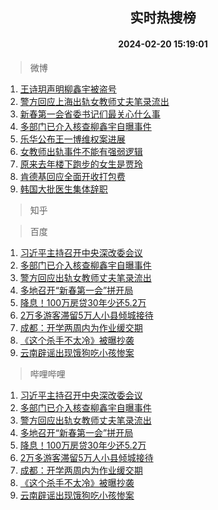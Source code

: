 <div align="center"><h2>实时热搜榜</h2><h4>2024-02-20 15:19:01</h4></div>

> 微博  

1. [王诗玥声明柳鑫宇被盗号](https://s.weibo.com/weibo?q=%E7%8E%8B%E8%AF%97%E7%8E%A5%E5%A3%B0%E6%98%8E%E6%9F%B3%E9%91%AB%E5%AE%87%E8%A2%AB%E7%9B%97%E5%8F%B7&t=31&band_rank=1&Refer=top)<br />
2. [警方回应上海出轨女教师丈夫笔录流出](https://s.weibo.com/weibo?q=%23%E8%AD%A6%E6%96%B9%E5%9B%9E%E5%BA%94%E4%B8%8A%E6%B5%B7%E5%87%BA%E8%BD%A8%E5%A5%B3%E6%95%99%E5%B8%88%E4%B8%88%E5%A4%AB%E7%AC%94%E5%BD%95%E6%B5%81%E5%87%BA%23&t=31&band_rank=2&Refer=top)<br />
3. [新春第一会省委书记们最关心什么事](https://s.weibo.com/weibo?q=%23%E6%96%B0%E6%98%A5%E7%AC%AC%E4%B8%80%E4%BC%9A%E7%9C%81%E5%A7%94%E4%B9%A6%E8%AE%B0%E4%BB%AC%E6%9C%80%E5%85%B3%E5%BF%83%E4%BB%80%E4%B9%88%E4%BA%8B%23&t=31&band_rank=3&Refer=top)<br />
4. [多部门已介入核查柳鑫宇自曝事件](https://s.weibo.com/weibo?q=%23%E5%A4%9A%E9%83%A8%E9%97%A8%E5%B7%B2%E4%BB%8B%E5%85%A5%E6%A0%B8%E6%9F%A5%E6%9F%B3%E9%91%AB%E5%AE%87%E8%87%AA%E6%9B%9D%E4%BA%8B%E4%BB%B6%23&t=31&band_rank=4&Refer=top)<br />
5. [乐华公布王一博维权案进展](https://s.weibo.com/weibo?q=%E4%B9%90%E5%8D%8E%E5%85%AC%E5%B8%83%E7%8E%8B%E4%B8%80%E5%8D%9A%E7%BB%B4%E6%9D%83%E6%A1%88%E8%BF%9B%E5%B1%95&t=31&band_rank=5&Refer=top)<br />
6. [女教师出轨事件不能有强弱逻辑](https://s.weibo.com/weibo?q=%23%E5%A5%B3%E6%95%99%E5%B8%88%E5%87%BA%E8%BD%A8%E4%BA%8B%E4%BB%B6%E4%B8%8D%E8%83%BD%E6%9C%89%E5%BC%BA%E5%BC%B1%E9%80%BB%E8%BE%91%23&t=31&band_rank=6&Refer=top)<br />
7. [原来去年楼下跑步的女生是贾玲](https://s.weibo.com/weibo?q=%23%E5%8E%9F%E6%9D%A5%E5%8E%BB%E5%B9%B4%E6%A5%BC%E4%B8%8B%E8%B7%91%E6%AD%A5%E7%9A%84%E5%A5%B3%E7%94%9F%E6%98%AF%E8%B4%BE%E7%8E%B2%23&t=31&band_rank=7&Refer=top)<br />
8. [肯德基回应全面开收打包费](https://s.weibo.com/weibo?q=%23%E8%82%AF%E5%BE%B7%E5%9F%BA%E5%9B%9E%E5%BA%94%E5%85%A8%E9%9D%A2%E5%BC%80%E6%94%B6%E6%89%93%E5%8C%85%E8%B4%B9%23&t=31&band_rank=8&Refer=top)<br />
9. [韩国大批医生集体辞职](https://s.weibo.com/weibo?q=%23%E9%9F%A9%E5%9B%BD%E5%A4%A7%E6%89%B9%E5%8C%BB%E7%94%9F%E9%9B%86%E4%BD%93%E8%BE%9E%E8%81%8C%23&t=31&band_rank=9&Refer=top)<br />

> 知乎  


> 百度  

1. [习近平主持召开中央深改委会议](https://www.baidu.com/s?wd=%E4%B9%A0%E8%BF%91%E5%B9%B3%E4%B8%BB%E6%8C%81%E5%8F%AC%E5%BC%80%E4%B8%AD%E5%A4%AE%E6%B7%B1%E6%94%B9%E5%A7%94%E4%BC%9A%E8%AE%AE&sa=fyb_news&rsv_dl=fyb_news)<br />
2. [多部门已介入核查柳鑫宇自曝事件](https://www.baidu.com/s?wd=%E5%A4%9A%E9%83%A8%E9%97%A8%E5%B7%B2%E4%BB%8B%E5%85%A5%E6%A0%B8%E6%9F%A5%E6%9F%B3%E9%91%AB%E5%AE%87%E8%87%AA%E6%9B%9D%E4%BA%8B%E4%BB%B6&sa=fyb_news&rsv_dl=fyb_news)<br />
3. [警方回应出轨女教师丈夫笔录流出](https://www.baidu.com/s?wd=%E8%AD%A6%E6%96%B9%E5%9B%9E%E5%BA%94%E5%87%BA%E8%BD%A8%E5%A5%B3%E6%95%99%E5%B8%88%E4%B8%88%E5%A4%AB%E7%AC%94%E5%BD%95%E6%B5%81%E5%87%BA&sa=fyb_news&rsv_dl=fyb_news)<br />
4. [多地召开“新春第一会”拼开局](https://www.baidu.com/s?wd=%E5%A4%9A%E5%9C%B0%E5%8F%AC%E5%BC%80%E2%80%9C%E6%96%B0%E6%98%A5%E7%AC%AC%E4%B8%80%E4%BC%9A%E2%80%9D%E6%8B%BC%E5%BC%80%E5%B1%80&sa=fyb_news&rsv_dl=fyb_news)<br />
5. [降息！100万房贷30年少还5.2万](https://www.baidu.com/s?wd=%E9%99%8D%E6%81%AF%EF%BC%81100%E4%B8%87%E6%88%BF%E8%B4%B730%E5%B9%B4%E5%B0%91%E8%BF%985.2%E4%B8%87&sa=fyb_news&rsv_dl=fyb_news)<br />
6. [2万多游客滞留5万人小县倾城接待](https://www.baidu.com/s?wd=2%E4%B8%87%E5%A4%9A%E6%B8%B8%E5%AE%A2%E6%BB%9E%E7%95%995%E4%B8%87%E4%BA%BA%E5%B0%8F%E5%8E%BF%E5%80%BE%E5%9F%8E%E6%8E%A5%E5%BE%85&sa=fyb_news&rsv_dl=fyb_news)<br />
7. [成都：开学两周内为作业缓交期](https://www.baidu.com/s?wd=%E6%88%90%E9%83%BD%EF%BC%9A%E5%BC%80%E5%AD%A6%E4%B8%A4%E5%91%A8%E5%86%85%E4%B8%BA%E4%BD%9C%E4%B8%9A%E7%BC%93%E4%BA%A4%E6%9C%9F&sa=fyb_news&rsv_dl=fyb_news)<br />
8. [《这个杀手不太冷》被曝抄袭](https://www.baidu.com/s?wd=%E3%80%8A%E8%BF%99%E4%B8%AA%E6%9D%80%E6%89%8B%E4%B8%8D%E5%A4%AA%E5%86%B7%E3%80%8B%E8%A2%AB%E6%9B%9D%E6%8A%84%E8%A2%AD&sa=fyb_news&rsv_dl=fyb_news)<br />
9. [云南辟谣出现饿狗吃小孩惨案](https://www.baidu.com/s?wd=%E4%BA%91%E5%8D%97%E8%BE%9F%E8%B0%A3%E5%87%BA%E7%8E%B0%E9%A5%BF%E7%8B%97%E5%90%83%E5%B0%8F%E5%AD%A9%E6%83%A8%E6%A1%88&sa=fyb_news&rsv_dl=fyb_news)<br />

> 哔哩哔哩  

1. [习近平主持召开中央深改委会议](https://www.baidu.com/s?wd=%E4%B9%A0%E8%BF%91%E5%B9%B3%E4%B8%BB%E6%8C%81%E5%8F%AC%E5%BC%80%E4%B8%AD%E5%A4%AE%E6%B7%B1%E6%94%B9%E5%A7%94%E4%BC%9A%E8%AE%AE&sa=fyb_news&rsv_dl=fyb_news)<br />
2. [多部门已介入核查柳鑫宇自曝事件](https://www.baidu.com/s?wd=%E5%A4%9A%E9%83%A8%E9%97%A8%E5%B7%B2%E4%BB%8B%E5%85%A5%E6%A0%B8%E6%9F%A5%E6%9F%B3%E9%91%AB%E5%AE%87%E8%87%AA%E6%9B%9D%E4%BA%8B%E4%BB%B6&sa=fyb_news&rsv_dl=fyb_news)<br />
3. [警方回应出轨女教师丈夫笔录流出](https://www.baidu.com/s?wd=%E8%AD%A6%E6%96%B9%E5%9B%9E%E5%BA%94%E5%87%BA%E8%BD%A8%E5%A5%B3%E6%95%99%E5%B8%88%E4%B8%88%E5%A4%AB%E7%AC%94%E5%BD%95%E6%B5%81%E5%87%BA&sa=fyb_news&rsv_dl=fyb_news)<br />
4. [多地召开“新春第一会”拼开局](https://www.baidu.com/s?wd=%E5%A4%9A%E5%9C%B0%E5%8F%AC%E5%BC%80%E2%80%9C%E6%96%B0%E6%98%A5%E7%AC%AC%E4%B8%80%E4%BC%9A%E2%80%9D%E6%8B%BC%E5%BC%80%E5%B1%80&sa=fyb_news&rsv_dl=fyb_news)<br />
5. [降息！100万房贷30年少还5.2万](https://www.baidu.com/s?wd=%E9%99%8D%E6%81%AF%EF%BC%81100%E4%B8%87%E6%88%BF%E8%B4%B730%E5%B9%B4%E5%B0%91%E8%BF%985.2%E4%B8%87&sa=fyb_news&rsv_dl=fyb_news)<br />
6. [2万多游客滞留5万人小县倾城接待](https://www.baidu.com/s?wd=2%E4%B8%87%E5%A4%9A%E6%B8%B8%E5%AE%A2%E6%BB%9E%E7%95%995%E4%B8%87%E4%BA%BA%E5%B0%8F%E5%8E%BF%E5%80%BE%E5%9F%8E%E6%8E%A5%E5%BE%85&sa=fyb_news&rsv_dl=fyb_news)<br />
7. [成都：开学两周内为作业缓交期](https://www.baidu.com/s?wd=%E6%88%90%E9%83%BD%EF%BC%9A%E5%BC%80%E5%AD%A6%E4%B8%A4%E5%91%A8%E5%86%85%E4%B8%BA%E4%BD%9C%E4%B8%9A%E7%BC%93%E4%BA%A4%E6%9C%9F&sa=fyb_news&rsv_dl=fyb_news)<br />
8. [《这个杀手不太冷》被曝抄袭](https://www.baidu.com/s?wd=%E3%80%8A%E8%BF%99%E4%B8%AA%E6%9D%80%E6%89%8B%E4%B8%8D%E5%A4%AA%E5%86%B7%E3%80%8B%E8%A2%AB%E6%9B%9D%E6%8A%84%E8%A2%AD&sa=fyb_news&rsv_dl=fyb_news)<br />
9. [云南辟谣出现饿狗吃小孩惨案](https://www.baidu.com/s?wd=%E4%BA%91%E5%8D%97%E8%BE%9F%E8%B0%A3%E5%87%BA%E7%8E%B0%E9%A5%BF%E7%8B%97%E5%90%83%E5%B0%8F%E5%AD%A9%E6%83%A8%E6%A1%88&sa=fyb_news&rsv_dl=fyb_news)<br />
